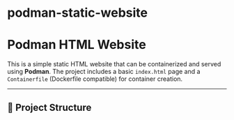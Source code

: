 # podman-static-website
# Podman HTML Website

This is a simple static HTML website that can be containerized and served using **Podman**. The project includes a basic `index.html` page and a `Containerfile` (Dockerfile compatible) for container creation.

---

## 📁 Project Structure

